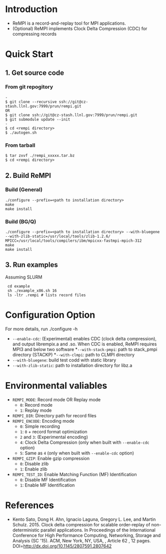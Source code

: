 
# Introduction

 * ReMPI is a record-and-replay tool for MPI applications.
 * (Optional) ReMPI implements Clock Delta Compression (CDC) for compressing records

# Quick Start

## 1. Get source code 

### From git repogitory

    -
    $ git clone --recursive ssh://git@cz-stash.llnl.gov:7999/prun/rempi.git
    OR
    $ git clone ssh://git@cz-stash.llnl.gov:7999/prun/rempi.git
    $ git submodule update --init
    -
    $ cd <rempi directory>
    $ ./autogen.sh

### From tarball

    $ tar zxvf ./rempi_xxxxx.tar.bz
    $ cd <rempi directory>

## 2. Build ReMPI

### Build (General)

    ./configure --prefix=<path to installation directory>
    make 
    make install

### Build (BG/Q)

    ./configure --prefix=<path to installation directory> --with-bluegene --with-zlib-static=/usr/local/tools/zlib-1.2.6/ MPICC=/usr/local/tools/compilers/ibm/mpicxx-fastmpi-mpich-312
    make 
    make install


## 3. Run examples

Assuming SLURM

     cd example
     sh ./example_x86.sh 16
     ls -ltr .rempi # lists record files


# Configuration Option

For more details, run ./configure -h  

  * `--enable-cdc`: (Experimental) enables CDC (clock delta compression), and output librempix.a and .so. When CDC is enabled, ReMPI requires MPI3 and below two software
     *`--with-stack-pmpi`: path to stack_pmpi directory (STACKP)
     *`--with-clmpi`: path to CLMPI directory
  * `--with-bluegene`: build test codd with static library
  * `--with-zlib-static`: path to installation directory for libz.a


# Environmental valiables

 * `REMPI_MODE`: Record mode OR Replay mode
     * `0`: Record mode
     * `1`: Replay mode
 * `REMPI_DIR`: Directory path for record files
 * `REMPI_ENCODE`: Encoding mode
     * `0`: Simple recording 
     * `1`: `0` + record format optimization
     * `2` and `3`: (Experimental encoding)
     * `4`: Clock Delta Compression (only when built with `--enable-cdc` option)
     * `5`: Same as `4` (only when built with `--enable-cdc` option)
 * `REMPI_GZIP`: Enable gzip compression
     * `0`: Disable zlib
     * `1`: Enable zlib
 * `REMPI_TEST_ID`: Enable Matching Function (MF) Identification
     * `0`: Disable MF Identification
     * `1`: Enable MF Identification

# References

  * Kento Sato, Dong H. Ahn, Ignacio Laguna, Gregory L. Lee, and Martin Schulz. 2015. Clock delta compression for scalable order-replay of non-deterministic parallel applications. In Proceedings of the International Conference for High Performance Computing, Networking, Storage and Analysis (SC '15). ACM, New York, NY, USA, , Article 62 , 12 pages. DOI=http://dx.doi.org/10.1145/2807591.2807642
